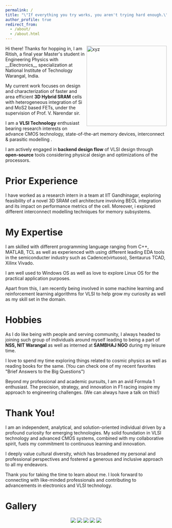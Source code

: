 ```yaml
---
permalink: /
title: "\"If everything you try works, you aren't trying hard enough.\" - Gordon Moore"
author_profile: true
redirect_from: 
  - /about/
  - /about.html
---
```

<img src="/images/layout_lab_github.jpg" alt="xyz" align="right" width="250">
  Hi there! Thanks for hopping in, I am Ritish, a final year Master's student in Engineering Physics with __Electronics__ specialization at National Institute of Technology Warangal, India. 

  My current work focuses on design and characterization of faster and area efficient __3D Hybrid SRAM__ cells with heterogeneous integration of Si and MoS2 based FETs, under the supervision of Prof. V. Narendar sir. 

  I am a __VLSI Technology__ enthusiast bearing research interests on advance CMOS technology, state-of-the-art memory devices, interconnect & parasitic modelling .

  I am actively engaged in __backend design flow__ of VLSI design through __open-source__ tools considering physical design and optimizations of the processors.   

Prior Experience
======
  I have worked as a research intern in a team at IIT Gandhinagar, exploring feasibility of a novel 3D SRAM cell architecture involving BEOL integration and its impact on performance metrics of the cell. 
  Moreover, i explored different interconnect modelling techniques for memory subsystems.

My Expertise
======
I am skilled with different programming language ranging from C++, MATLAB, TCL as well as experienced with using different leading EDA tools in the semiconducter industry such as Cadence(virtuoso), Sentaurus TCAD, Xilinx Vivado.

I am well used to Windows OS as well as love to explore Linux OS for the practical application purposes.

Apart from this, I am recently being involved in some machine learning and reinforcement learning algorithms for VLSI to help grow my curiosity as well as my skill set in the domain. 

Hobbies
======
  As I do like being with people and serving community, I always headed to joining such group of individuals around myself leading to being a part of __NSS, NIT Warangal__ as well as interned at __SAMBHAJ NGO__ during my leisure time.

  I love to spend my time exploring things related to cosmic physics as well as reading books for the same. (You can check one of my recent favorites "Brief Answers to the Big Questions")

  Beyond my professional and academic pursuits, I am an avid Formula 1 enthusiast. The precision, strategy, and innovation in F1 racing inspire my approach to engineering challenges. (We can always have a talk on this!)

Thank You!
======
I am an independent, analytical, and solution-oriented individual driven by a profound curiosity for emerging technologies. My solid foundation in VLSI technology and advanced CMOS systems, combined with my collaborative spirit, fuels my commitment to continuous learning and innovation.

I deeply value cultural diversity, which has broadened my personal and professional perspectives and fostered a generous and inclusive approach to all my endeavors.

Thank you for taking the time to learn about me. I look forward to connecting with like-minded professionals and contributing to advancements in electronics and VLSI technology.

Gallery
======
<div style="text-align: center;">
    <img src="/images/image1.jpg" style="height: auto; max-width: 100%; margin-bottom: 10px;">
    <img src="/images/image2.jpg" style="height: auto; max-width: 100%; margin-bottom: 10px;">
    <img src="/images/image3.jpg" style="height: auto; max-width: 100%; margin-bottom: 10px;">
    <img src="/images/image4.jpg" style="height: auto; max-width: 100%; margin-bottom: 10px;">
    <img src="/images/image5.jpg" style="height: auto; max-width: 100%; margin-bottom: 10px;">
</div>


